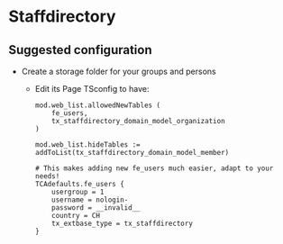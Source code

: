 # Staffdirectory

## Suggested configuration

- Create a storage folder for your groups and persons
  - Edit its Page TSconfig to have:

     ```
     mod.web_list.allowedNewTables (
         fe_users,
         tx_staffdirectory_domain_model_organization
     )
   
     mod.web_list.hideTables := addToList(tx_staffdirectory_domain_model_member)
   
     # This makes adding new fe_users much easier, adapt to your needs!
     TCAdefaults.fe_users {
         usergroup = 1
         username = nologin-
         password = __invalid__
         country = CH
         tx_extbase_type = tx_staffdirectory
     }
     ```
